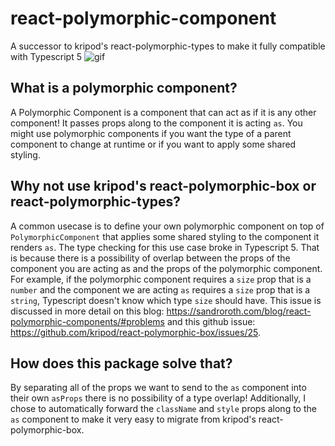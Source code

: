 # react-polymorphic-component
A successor to kripod's react-polymorphic-types to make it fully compatible with Typescript 5
![gif](https://github.com/JGioia/react-polymorphic-component/assets/14362324/b5c121e4-e1b7-4a4a-8f01-05967d6cac8c)

## What is a polymorphic component?
A Polymorphic Component is a component that can act as if it is any other component! It passes props along to the component it is acting `as`. You might use polymorphic components if you want the type of a parent component to change at runtime or if you want to apply some shared styling. 

## Why not use kripod's react-polymorphic-box or react-polymorphic-types?
A common usecase is to define your own polymorphic component on top of `PolymorphicComponent` that applies some shared styling to the component it renders `as`. The type checking for this use case broke in Typescript 5. That is because there is a possibility of overlap between the props of the component you are acting as and the props of the polymorphic component. For example, if the polymorphic component requires a `size` prop that is a `number` and the component we are acting `as` requires a `size` prop that is a `string`, Typescript doesn't know which type `size` should have. This issue is discussed in more detail on this blog: https://sandroroth.com/blog/react-polymorphic-components/#problems and this github issue: https://github.com/kripod/react-polymorphic-box/issues/25.

## How does this package solve that?
By separating all of the props we want to send to the `as` component into their own `asProps` there is no possibility of a type overlap! Additionally, I chose to automatically forward the `className` and `style` props along to the `as` component to make it very easy to migrate from kripod's react-polymorphic-box.

